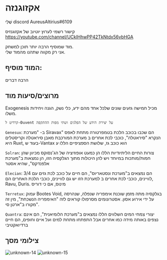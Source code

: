 # אקזוגנזה

שֶׁלִי discord AureusAltirius#6109

קישור רשמי לערוץ יוטיוב של אקזוגנזיס https://youtube.com/channel/UCkIHhwPP42TkNtdx56vbHGA

מוד שמוסיף הרבה יותר תוכן למשחק.
<br>אני רק מקווה שתהנו מהמוד שלי.

## המוד מוסיף:

הרבה דברים

## מרוצים/סיעות מוד

Exogenesis מכיל חמישה גזעים שונים שלכל אחד מהם ידע, כלי נשק, הגנה ויחידות משלו.

`קרדיט ל-Đuvent על יצירת הידע של הפלגים ושתי מפות ההתקפה`

`Genesux`: ב- "מערכת Siravax" הם שכבו בכוכב הלכת בטמפרטורה מתחת לאפס הנקרא "סיראטלה", כוכבי לכת אחרים ב
מערכת המורכבת מאבן סיראטלה וקריסטלים היא Ruxt, בעוד ש-Vantax הוא כוכב גז, שלושת הספציפיים הללו
ע

`Solran`: צורות החיים הליתיודיות הללו הן כמעט אופוזיציה של הג'נסוקס מכיוון שהן חמות/מותכות במיוחד ויש להן
היכולות מתוך הגלקסיה הזו, הן נמצאות ב"מערכת אלפנדקס", שהיא אסטר

`Elecian`: הם נמצאים ב"מערכת ונסטאריוס", הם חיים על כוכב לכת גזים עם 3/4 לוויינים, כוכבי לכת אחרים ב
למערכת הזו יש גם לוויינים, כוכבי הלכת האחרים הם, Ravu, Duris. מינוס, אם כי דוריס 

`Terretux`: עמוק Bootes Void, בגלקסיה מתה מזמן שוכנת אימפריה שנפלה, שנהרסה על ידי אירוע אסון.
אסטרונומים מסרפולו קוראים לזה "האימפריה הנשכחת", מין זה מקורו ב"ארטן סי".

`Quantra`: יצורי צמחי המים השלווים הללו נמצאים ב"מערכת הלומיאנית", הם אינם נצפים באותה מידה כמו
אחרים אבל התפתחו מתחת למים ועל איים וחופים, הם חיים ברדיואקטיבי

## צילומי מסך

![unknown-14](https://user-images.githubusercontent.com/68311340/118233805-7227c080-b460-11eb-99cd-5ab35cecb273.png)
![unknown-15](https://user-images.githubusercontent.com/68311340/118233809-7358ed80-b460-11eb-8077-b3304aab2e0d.png)
